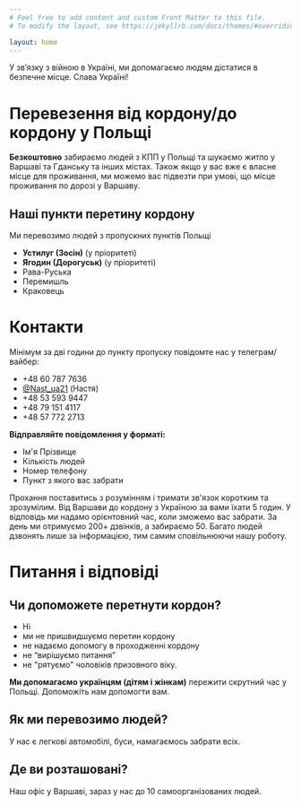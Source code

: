 ```yaml
---
# Feel free to add content and custom Front Matter to this file.
# To modify the layout, see https://jekyllrb.com/docs/themes/#overriding-theme-defaults

layout: home
---
```


У звʼязку з війною в Україні, ми допомагаємо людям дістатися в безпечне місце. Слава Україні!  

# Перевезення від кордону/до кордону у Польщі

**Безкоштовно** забираємо людей з КПП у Польщі та шукаємо житло у Варшаві та Гданську та інших містах. Також якщо у вас вже є власне місце для проживання, ми можемо вас підвезти при умові, що місце проживання по дорозі у Варшаву.

## Наші пункти перетину кордону

Ми перевозимо людей з пропускних пунктів Польщі
- **Устилуг (Зосін)** (у пріоритеті)
- **Ягодин (Дорогуськ)** (у пріоритеті)
- Рава-Руська
- Перемишль
- Краковець

# Контакти

Мінімум за дві години до пункту пропуску повідомте нас у телеграм/вайбер:

- +48 60 787 7636
- <a href="https://telegram.me/Nast_ua21">@Nast_ua21</a> (Настя)
- +48 53 593 9447
- +48 79 151 4117
- +48 57 772 2713

**Відправляйте повідомлення у форматі:**
- Ім'я Прізвище
- Кількість людей
- Номер телефону
- Пункт з якого вас забрати

Прохання поставитись з розумінням і тримати зв'язок коротким та зрозумілим.
Від Варшави до кордону з Україною за вами їхати 5 годин.
У відповідь ми надамо орієнтовний час, коли зможемо вас забрати.
За день ми отримуємо 200+ дзвінків, а забираємо 50.
Багато людей дзвонять лише за інформацією, тим самим сповільнюючи нашу роботу.

# Питання і відповіді

## Чи допоможете перетнути кордон?

- Ні
- ми не пришвидшуємо перетин кордону
- не надаємо допомогу в проходженні кордону
- не “вирішуємо питання”
- не "рятуємо" чоловіків призовного віку.

**Ми допомагаємо українцям (дітям і жінкам)** пережити скрутний час у Польщі. Допоможіть нам допомогти вам.

## Як ми перевозимо людей?

У нас є легкові автомобілі, буси, намагаємось забрати всіх.

## Де ви розташовані?

Наш офіс у Варшаві, зараз у нас до 10 самоорганізованих людей.
